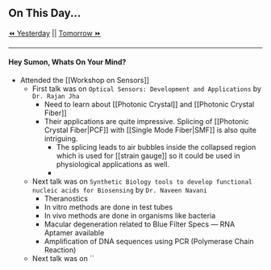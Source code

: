 ## On This Day...

[⏪ Yesterday](2021-11-22) || [Tomorrow ⏩](2021-11-24)

---
#### Hey Sumon, Whats On Your Mind? 
- Attended the [[Workshop on Sensors]]
	- First talk was on `Optical Sensors: Development and Applications` by `Dr. Rajan Jha`
		- Need to learn about [[Photonic Crystal]] and [[Photonic Crystal Fiber]]
		- Their applications are quite impressive. Splicing of [[Photonic Crystal Fiber|PCF]] with [[Single Mode Fiber|SMF]] is also quite intriguing.
			- The splicing leads to air bubbles inside the collapsed region which is used for [[strain gauge]] so it could be used in physiological applications as well.
			- 
	- Next talk was on `Synthetic Biology tools to develop functional nucleic acids for Biosensing` by `Dr. Naveen Navani`
		-   Theranostics
		-   In vitro methods are done in test tubes
		-   In vivo methods are done in organisms like bacteria
		-   Macular degeneration related to Blue Filter Specs — RNA Aptamer available
		-   Amplification of DNA sequences using PCR (Polymerase Chain Reaction)
	- Next talk was on ``




